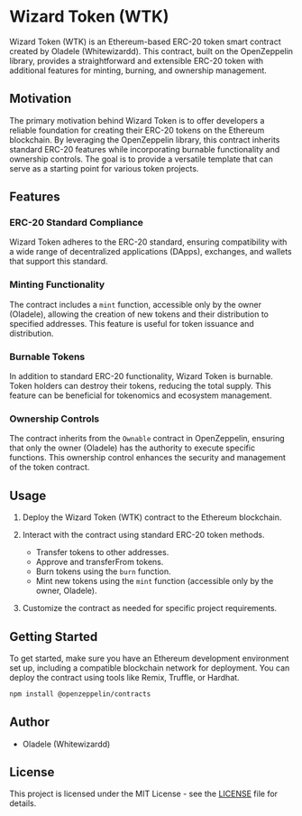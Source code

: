 # Wizard Token (WTK)

Wizard Token (WTK) is an Ethereum-based ERC-20 token smart contract created by Oladele (Whitewizardd). This contract, built on the OpenZeppelin library, provides a straightforward and extensible ERC-20 token with additional features for minting, burning, and ownership management.

## Motivation

The primary motivation behind Wizard Token is to offer developers a reliable foundation for creating their ERC-20 tokens on the Ethereum blockchain. By leveraging the OpenZeppelin library, this contract inherits standard ERC-20 features while incorporating burnable functionality and ownership controls. The goal is to provide a versatile template that can serve as a starting point for various token projects.

## Features

### ERC-20 Standard Compliance

Wizard Token adheres to the ERC-20 standard, ensuring compatibility with a wide range of decentralized applications (DApps), exchanges, and wallets that support this standard.

### Minting Functionality

The contract includes a `mint` function, accessible only by the owner (Oladele), allowing the creation of new tokens and their distribution to specified addresses. This feature is useful for token issuance and distribution.

### Burnable Tokens

In addition to standard ERC-20 functionality, Wizard Token is burnable. Token holders can destroy their tokens, reducing the total supply. This feature can be beneficial for tokenomics and ecosystem management.

### Ownership Controls

The contract inherits from the `Ownable` contract in OpenZeppelin, ensuring that only the owner (Oladele) has the authority to execute specific functions. This ownership control enhances the security and management of the token contract.

## Usage

1. Deploy the Wizard Token (WTK) contract to the Ethereum blockchain.

2. Interact with the contract using standard ERC-20 token methods.

   - Transfer tokens to other addresses.
   - Approve and transferFrom tokens.
   - Burn tokens using the `burn` function.
   - Mint new tokens using the `mint` function (accessible only by the owner, Oladele).

3. Customize the contract as needed for specific project requirements.

## Getting Started

To get started, make sure you have an Ethereum development environment set up, including a compatible blockchain network for deployment. You can deploy the contract using tools like Remix, Truffle, or Hardhat.

```bash
npm install @openzeppelin/contracts
```

## Author

- Oladele (Whitewizardd)

## License

This project is licensed under the MIT License - see the [LICENSE](LICENSE) file for details.